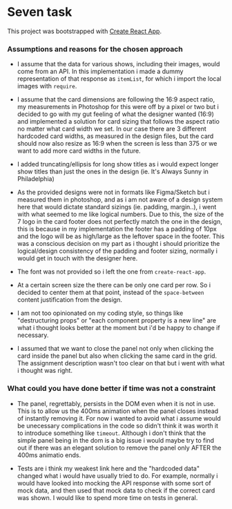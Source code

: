 # Seven task

This project was bootstrapped with [Create React App](https://github.com/facebook/create-react-app).

### Assumptions and reasons for the chosen approach

* I assume that the data for various shows, including their images, would come from an API. In this implementation i made a dummy representation of that response as `itemList`, for which i import the local images with `require`.

* I assume that the card dimensions are following the 16:9 aspect ratio, my measurements in Photoshop for this were off by a pixel or two but i decided to go with my gut feeling of what the designer wanted (16:9) and implemented a solution for card sizing that follows the aspect ratio no matter what card width we set. In our case there are 3 different hardcoded card widths, as measured in the design files, but the card should now also resize as 16:9 when the screen is less than 375 or we want to add more card widths in the future.

* I added truncating/ellipsis for long show titles as i would expect longer show titles than just the ones in the design (ie. It's Always Sunny in Philadelphia)

* As the provided designs were not in formats like Figma/Sketch but i measured them in photoshop, and as i am not aware of a design system here that would dictate standard sizings (ie. padding, margin..), i went with what seemed to me like logical numbers. Due to this, the size of the 7 logo in the card footer does not perfectly match the one in the design, this is because in my implementation the footer has a padding of 10px and the logo will be as high/large as the leftover space in the footer. This was a conscious decision on my part as i thought i should prioritize the logical/design consistency of the padding and footer sizing, normally i would get in touch with the designer here.
* The font was not provided so i left the one from `create-react-app`.

* At a certain screen size the there can be only one card per row. So i decided to center them at that point, instead of the `space-between` content justification from the design.

* I am not too opinionated on my coding style, so things like "destructuring props" or "each component property is a new line" are what i thought looks better at the moment but i'd be happy to change if necessary.

* I assumed that we want to close the panel not only when clicking the card inside the panel but also when clicking the same card in the grid. The assignment description wasn't too clear on that but i went with what i thought was right.

### What could you have done better if time was not a constraint

* The panel, regrettably, persists in the DOM even when it is not in use. This is to allow us the 400ms animation when the panel closes instead of instantly removing it. For now i wanted to avoid what i assume would be unecessary complications in the code so didn't think it was worth it to introduce something like `timeout`.
Although i don't think that the simple panel being in the dom is a big issue i would maybe try to find out if there was an elegant solution to remove the panel only AFTER the 400ms animatio ends.

* Tests are i think my weakest link here and the "hardcoded data" changed what i would have usually tried to do. For example, normally i would have looked into mocking the API response with some sort of mock data, and then used that mock data to check if the correct card was shown.
I would like to spend more time on tests in general.
